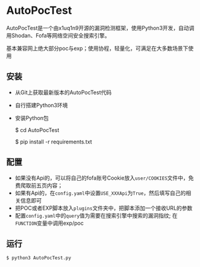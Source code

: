 # AutoPocTest
AutoPocTest是一个由x1uq1n9开源的漏洞检测框架，使用Python3开发，自动调用Shodan、Fofa等网络空间安全搜索引擎。

基本兼容网上绝大部分poc与exp；使用协程，轻量化，可满足在大多数场景下使用

## 安装
- 从Git上获取最新版本的AutoPocTest代码
- 自行搭建Python3环境
- 安装Python包


    $ cd AutoPocTest
    
    $ pip install -r requirements.txt
    
## 配置
- 如果没有Api的，可以将自己的fofa账号Cookie放入`user/COOKIES`文件中，免费爬取前五页内容；
- 如果有Api的，在`config.yaml`中设置`USE_XXXApi`为`True`，然后填写自己的相关信息即可
- 把POC或者EXP脚本放入`plugins`文件夹中，把脚本添加一个接收URL的参数
- 配置`config.yaml`中的`query`值为需要在搜索引擎中搜索的漏洞指纹; 在`FUNCTION`变量中调用exp/poc

## 运行
    $ python3 AutoPocTest.py